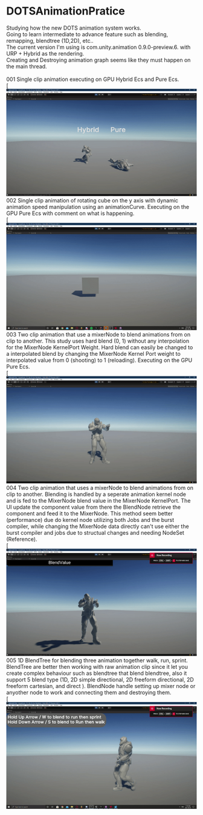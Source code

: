 # DOTSAnimationPratice
Studying how the new DOTS animation system works.
<br/>
Going to learn intermediate to advance feature such as blending, remapping, blendtree (1D,2D), etc..
<br/>
The current version I'm using is com.unity.animation  0.9.0-preview.6. 
with URP + Hybrid as the rendering.
<br/>
Creating and Destroying animation graph seems like they must happen on the main thread.
<br/>
<br/>
001 Single clip animation executing on GPU Hybrid Ecs and Pure Ecs. 
<br/>
[![me](https://github.com/KDahir247/DOTSAnimationPratice/blob/main/Assets/Gif/001.gif)
<br/>
002 Single clip animation of rotating cube on the y axis with dynamic animation speed manipulation using an animationCurve. Executing on the GPU Pure Ecs with comment on what is happening.
<br/>
[![me](https://github.com/KDahir247/DOTSAnimationPratice/blob/main/Assets/Gif/002.gif)
<br/>
003 Two clip animation that use a mixerNode to blend animations from on clip to another. This study uses hard blend (0, 1) without any interpolation for the MixerNode KernelPort Weight. Hard blend can easily be changed to a interpolated blend by changing the MixerNode Kernel Port weight to interpolated value from 0 (shooting) to 1 (reloading). Executing on the GPU Pure Ecs.
<br/>
[![me](https://github.com/KDahir247/DOTSAnimationPratice/blob/main/Assets/Gif/003.gif)
<br/>
004 Two clip animation that uses a mixerNode to blend animations from on clip to another. Blending is handled by a seperate animation kernel node and is fed to the MixerNode blend value in the MixerNode KernelPort. The UI update the component value from there the BlendNode retrieve the component and feed it to the MixerNode. This method seem better (performance) due do kernel node utilizing both Jobs and the burst compiler, while changing the MixerNode data directly can't use either the burst compiler and jobs due to structual changes and needing NodeSet (Reference).
<br/>
[![me](https://github.com/KDahir247/DOTSAnimationPratice/blob/main/Assets/Gif/004.gif)
<br/>
005 1D BlendTree for blending three animation together walk, run, sprint.
<br/>
BlendTree are better then working with raw animation clip since it let you create complex behaviour such as blendtree that blend blendtree, also it support 5 blend type (1D, 2D simple directional, 2D freeform directional, 2D freeform cartesian, and direct ). BlendNode handle setting up mixer node or anyother node to work and connecting them and destroying them.
<br/>
[![me](https://github.com/KDahir247/DOTSAnimationPratice/blob/main/Assets/Gif/005.gif)
<br/>
